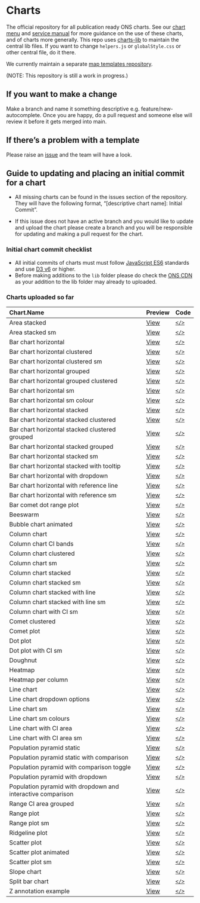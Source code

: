 <!-- README.md is auto-generated from README.Rmd. Do not edit directly. -->

# Charts

The official repository for all publication ready ONS charts. See our
[chart menu](https://onsvisual.github.io/Charts/chart-menu/) and
[service manual](https://service-manual.ons.gov.uk/data-visualisation)
for more guidance on the use of these charts, and of charts more
generally. This repo uses
[charts-lib](https://github.com/ONSvisual/charts-lib/) to maintain the
central lib files. If you want to change `helpers.js` or
`globalStyle.css` or other central file, do it there.

We currently maintain a separate [map templates
repository](https://github.com/ONSvisual/maptemplates).

(NOTE: This repository is still a work in progress.)

## If you want to make a change

Make a branch and name it something descriptive
e.g. feature/new-autocomplete. Once you are happy, do a pull request and
someone else will review it before it gets merged into main.

## If there’s a problem with a template

Please raise an [issue](https://github.com/ONSvisual/Charts/issues) and
the team will have a look.

## Guide to updating and placing an initial commit for a chart

-   All missing charts can be found in the issues section of the
    repository. They will have the following format, “\[descriptive
    chart name\]: Initial Commit”.

-   If this issue does not have an active branch and you would like to
    update and upload the chart please create a branch and you will be
    responsible for updating and making a pull request for the chart.

### Initial chart commit checklist

-   All initial commits of charts must must follow [JavaScript
    ES6](https://www.w3schools.com/js/js_es6.asp) standards and use [D3
    v6](https://observablehq.com/@d3/d3v6-migration-guide) or higher.
-   Before making additions to the `lib` folder please do check the [ONS
    CDN](https://github.com/ONSdigital/cdn.ons.gov.uk-vendor) as your
    addition to the lib folder may already to uploaded.

### Charts uploaded so far

| Chart.Name                                                  | Preview                                                                                                 | Code                                                                                                                |
|:--------------------------------------------------------|:--------|:------|
| Area stacked                                                | [View](https://onsvisual.github.io/Charts/area-stacked/)                                                | [`</>`](https://github.com/ONSvisual/Charts/tree/main/area-stacked/)                                                |
| Area stacked sm                                             | [View](https://onsvisual.github.io/Charts/area-stacked-sm/)                                             | [`</>`](https://github.com/ONSvisual/Charts/tree/main/area-stacked-sm/)                                             |
| Bar chart horizontal                                        | [View](https://onsvisual.github.io/Charts/bar-chart-horizontal/)                                        | [`</>`](https://github.com/ONSvisual/Charts/tree/main/bar-chart-horizontal/)                                        |
| Bar chart horizontal clustered                              | [View](https://onsvisual.github.io/Charts/bar-chart-horizontal-clustered/)                              | [`</>`](https://github.com/ONSvisual/Charts/tree/main/bar-chart-horizontal-clustered/)                              |
| Bar chart horizontal clustered sm                           | [View](https://onsvisual.github.io/Charts/bar-chart-horizontal-clustered-sm/)                           | [`</>`](https://github.com/ONSvisual/Charts/tree/main/bar-chart-horizontal-clustered-sm/)                           |
| Bar chart horizontal grouped                                | [View](https://onsvisual.github.io/Charts/bar-chart-horizontal-grouped/)                                | [`</>`](https://github.com/ONSvisual/Charts/tree/main/bar-chart-horizontal-grouped/)                                |
| Bar chart horizontal grouped clustered                      | [View](https://onsvisual.github.io/Charts/bar-chart-horizontal-grouped-clustered/)                      | [`</>`](https://github.com/ONSvisual/Charts/tree/main/bar-chart-horizontal-grouped-clustered/)                      |
| Bar chart horizontal sm                                     | [View](https://onsvisual.github.io/Charts/bar-chart-horizontal-sm/)                                     | [`</>`](https://github.com/ONSvisual/Charts/tree/main/bar-chart-horizontal-sm/)                                     |
| Bar chart horizontal sm colour                              | [View](https://onsvisual.github.io/Charts/bar-chart-horizontal-sm-colour/)                              | [`</>`](https://github.com/ONSvisual/Charts/tree/main/bar-chart-horizontal-sm-colour/)                              |
| Bar chart horizontal stacked                                | [View](https://onsvisual.github.io/Charts/bar-chart-horizontal-stacked/)                                | [`</>`](https://github.com/ONSvisual/Charts/tree/main/bar-chart-horizontal-stacked/)                                |
| Bar chart horizontal stacked clustered                      | [View](https://onsvisual.github.io/Charts/bar-chart-horizontal-stacked-clustered/)                      | [`</>`](https://github.com/ONSvisual/Charts/tree/main/bar-chart-horizontal-stacked-clustered/)                      |
| Bar chart horizontal stacked clustered grouped              | [View](https://onsvisual.github.io/Charts/bar-chart-horizontal-stacked-clustered-grouped/)              | [`</>`](https://github.com/ONSvisual/Charts/tree/main/bar-chart-horizontal-stacked-clustered-grouped/)              |
| Bar chart horizontal stacked grouped                        | [View](https://onsvisual.github.io/Charts/bar-chart-horizontal-stacked-grouped/)                        | [`</>`](https://github.com/ONSvisual/Charts/tree/main/bar-chart-horizontal-stacked-grouped/)                        |
| Bar chart horizontal stacked sm                             | [View](https://onsvisual.github.io/Charts/bar-chart-horizontal-stacked-sm/)                             | [`</>`](https://github.com/ONSvisual/Charts/tree/main/bar-chart-horizontal-stacked-sm/)                             |
| Bar chart horizontal stacked with tooltip                   | [View](https://onsvisual.github.io/Charts/bar-chart-horizontal-stacked-with-tooltip/)                   | [`</>`](https://github.com/ONSvisual/Charts/tree/main/bar-chart-horizontal-stacked-with-tooltip/)                   |
| Bar chart horizontal with dropdown                          | [View](https://onsvisual.github.io/Charts/bar-chart-horizontal-with-dropdown/)                          | [`</>`](https://github.com/ONSvisual/Charts/tree/main/bar-chart-horizontal-with-dropdown/)                          |
| Bar chart horizontal with reference line                    | [View](https://onsvisual.github.io/Charts/bar-chart-horizontal-with-reference-line/)                    | [`</>`](https://github.com/ONSvisual/Charts/tree/main/bar-chart-horizontal-with-reference-line/)                    |
| Bar chart horizontal with reference sm                      | [View](https://onsvisual.github.io/Charts/bar-chart-horizontal-with-reference-sm/)                      | [`</>`](https://github.com/ONSvisual/Charts/tree/main/bar-chart-horizontal-with-reference-sm/)                      |
| Bar comet dot range plot                                    | [View](https://onsvisual.github.io/Charts/bar-comet-dot-range-plot/)                                    | [`</>`](https://github.com/ONSvisual/Charts/tree/main/bar-comet-dot-range-plot/)                                    |
| Beeswarm                                                    | [View](https://onsvisual.github.io/Charts/beeswarm/)                                                    | [`</>`](https://github.com/ONSvisual/Charts/tree/main/beeswarm/)                                                    |
| Bubble chart animated                                       | [View](https://onsvisual.github.io/Charts/bubble-chart-animated/)                                       | [`</>`](https://github.com/ONSvisual/Charts/tree/main/bubble-chart-animated/)                                       |
| Column chart                                                | [View](https://onsvisual.github.io/Charts/column-chart/)                                                | [`</>`](https://github.com/ONSvisual/Charts/tree/main/column-chart/)                                                |
| Column chart CI bands                                       | [View](https://onsvisual.github.io/Charts/column-chart-ci-bands/)                                       | [`</>`](https://github.com/ONSvisual/Charts/tree/main/column-chart-ci-bands/)                                       |
| Column chart clustered                                      | [View](https://onsvisual.github.io/Charts/column-chart-clustered/)                                      | [`</>`](https://github.com/ONSvisual/Charts/tree/main/column-chart-clustered/)                                      |
| Column chart sm                                             | [View](https://onsvisual.github.io/Charts/column-chart-sm/)                                             | [`</>`](https://github.com/ONSvisual/Charts/tree/main/column-chart-sm/)                                             |
| Column chart stacked                                        | [View](https://onsvisual.github.io/Charts/column-chart-stacked/)                                        | [`</>`](https://github.com/ONSvisual/Charts/tree/main/column-chart-stacked/)                                        |
| Column chart stacked sm                                     | [View](https://onsvisual.github.io/Charts/column-chart-stacked-sm/)                                     | [`</>`](https://github.com/ONSvisual/Charts/tree/main/column-chart-stacked-sm/)                                     |
| Column chart stacked with line                              | [View](https://onsvisual.github.io/Charts/column-chart-stacked-with-line/)                              | [`</>`](https://github.com/ONSvisual/Charts/tree/main/column-chart-stacked-with-line/)                              |
| Column chart stacked with line sm                           | [View](https://onsvisual.github.io/Charts/column-chart-stacked-with-line-sm/)                           | [`</>`](https://github.com/ONSvisual/Charts/tree/main/column-chart-stacked-with-line-sm/)                           |
| Column chart with CI sm                                     | [View](https://onsvisual.github.io/Charts/column-chart-with-ci-sm/)                                     | [`</>`](https://github.com/ONSvisual/Charts/tree/main/column-chart-with-ci-sm/)                                     |
| Comet clustered                                             | [View](https://onsvisual.github.io/Charts/comet-clustered/)                                             | [`</>`](https://github.com/ONSvisual/Charts/tree/main/comet-clustered/)                                             |
| Comet plot                                                  | [View](https://onsvisual.github.io/Charts/comet-plot/)                                                  | [`</>`](https://github.com/ONSvisual/Charts/tree/main/comet-plot/)                                                  |
| Dot plot                                                    | [View](https://onsvisual.github.io/Charts/dot-plot/)                                                    | [`</>`](https://github.com/ONSvisual/Charts/tree/main/dot-plot/)                                                    |
| Dot plot with CI sm                                         | [View](https://onsvisual.github.io/Charts/dot-plot-with-ci-sm/)                                         | [`</>`](https://github.com/ONSvisual/Charts/tree/main/dot-plot-with-ci-sm/)                                         |
| Doughnut                                                    | [View](https://onsvisual.github.io/Charts/doughnut/)                                                    | [`</>`](https://github.com/ONSvisual/Charts/tree/main/doughnut/)                                                    |
| Heatmap                                                     | [View](https://onsvisual.github.io/Charts/heatmap/)                                                     | [`</>`](https://github.com/ONSvisual/Charts/tree/main/heatmap/)                                                     |
| Heatmap per column                                          | [View](https://onsvisual.github.io/Charts/heatmap-per-column/)                                          | [`</>`](https://github.com/ONSvisual/Charts/tree/main/heatmap-per-column/)                                          |
| Line chart                                                  | [View](https://onsvisual.github.io/Charts/line-chart/)                                                  | [`</>`](https://github.com/ONSvisual/Charts/tree/main/line-chart/)                                                  |
| Line chart dropdown options                                 | [View](https://onsvisual.github.io/Charts/line-chart-dropdown-options/)                                 | [`</>`](https://github.com/ONSvisual/Charts/tree/main/line-chart-dropdown-options/)                                 |
| Line chart sm                                               | [View](https://onsvisual.github.io/Charts/line-chart-sm/)                                               | [`</>`](https://github.com/ONSvisual/Charts/tree/main/line-chart-sm/)                                               |
| Line chart sm colours                                       | [View](https://onsvisual.github.io/Charts/line-chart-sm-colours/)                                       | [`</>`](https://github.com/ONSvisual/Charts/tree/main/line-chart-sm-colours/)                                       |
| Line chart with CI area                                     | [View](https://onsvisual.github.io/Charts/line-chart-with-ci-area/)                                     | [`</>`](https://github.com/ONSvisual/Charts/tree/main/line-chart-with-ci-area/)                                     |
| Line chart with CI area sm                                  | [View](https://onsvisual.github.io/Charts/line-chart-with-ci-area-sm/)                                  | [`</>`](https://github.com/ONSvisual/Charts/tree/main/line-chart-with-ci-area-sm/)                                  |
| Population pyramid static                                   | [View](https://onsvisual.github.io/Charts/population-pyramid-static/)                                   | [`</>`](https://github.com/ONSvisual/Charts/tree/main/population-pyramid-static/)                                   |
| Population pyramid static with comparison                   | [View](https://onsvisual.github.io/Charts/population-pyramid-static-with-comparison/)                   | [`</>`](https://github.com/ONSvisual/Charts/tree/main/population-pyramid-static-with-comparison/)                   |
| Population pyramid with comparison toggle                   | [View](https://onsvisual.github.io/Charts/population-pyramid-with-comparison-toggle/)                   | [`</>`](https://github.com/ONSvisual/Charts/tree/main/population-pyramid-with-comparison-toggle/)                   |
| Population pyramid with dropdown                            | [View](https://onsvisual.github.io/Charts/population-pyramid-with-dropdown/)                            | [`</>`](https://github.com/ONSvisual/Charts/tree/main/population-pyramid-with-dropdown/)                            |
| Population pyramid with dropdown and interactive comparison | [View](https://onsvisual.github.io/Charts/population-pyramid-with-dropdown-and-interactive-comparison/) | [`</>`](https://github.com/ONSvisual/Charts/tree/main/population-pyramid-with-dropdown-and-interactive-comparison/) |
| Range CI area grouped                                       | [View](https://onsvisual.github.io/Charts/range-ci-area-grouped/)                                       | [`</>`](https://github.com/ONSvisual/Charts/tree/main/range-ci-area-grouped/)                                       |
| Range plot                                                  | [View](https://onsvisual.github.io/Charts/range-plot/)                                                  | [`</>`](https://github.com/ONSvisual/Charts/tree/main/range-plot/)                                                  |
| Range plot sm                                               | [View](https://onsvisual.github.io/Charts/range-plot-sm/)                                               | [`</>`](https://github.com/ONSvisual/Charts/tree/main/range-plot-sm/)                                               |
| Ridgeline plot                                              | [View](https://onsvisual.github.io/Charts/ridgeline-plot/)                                              | [`</>`](https://github.com/ONSvisual/Charts/tree/main/ridgeline-plot/)                                              |
| Scatter plot                                                | [View](https://onsvisual.github.io/Charts/scatter-plot/)                                                | [`</>`](https://github.com/ONSvisual/Charts/tree/main/scatter-plot/)                                                |
| Scatter plot animated                                       | [View](https://onsvisual.github.io/Charts/scatter-plot-animated/)                                       | [`</>`](https://github.com/ONSvisual/Charts/tree/main/scatter-plot-animated/)                                       |
| Scatter plot sm                                             | [View](https://onsvisual.github.io/Charts/scatter-plot-sm/)                                             | [`</>`](https://github.com/ONSvisual/Charts/tree/main/scatter-plot-sm/)                                             |
| Slope chart                                                 | [View](https://onsvisual.github.io/Charts/slope-chart/)                                                 | [`</>`](https://github.com/ONSvisual/Charts/tree/main/slope-chart/)                                                 |
| Split bar chart                                             | [View](https://onsvisual.github.io/Charts/split-bar-chart/)                                             | [`</>`](https://github.com/ONSvisual/Charts/tree/main/split-bar-chart/)                                             |
| Z annotation example                                        | [View](https://onsvisual.github.io/Charts/z-annotation-example/)                                        | [`</>`](https://github.com/ONSvisual/Charts/tree/main/z-annotation-example/)                                        |
